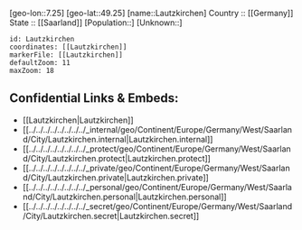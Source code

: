 ﻿---
location: [49.25,7.25] 
mapzoom: [7,12] 
mapmarker: city 
type: City
tags:
- geo/City


SpocWebEntityId: 31887
isDeleted: false
confidential: public

---
[geo-lon::7.25] 
[geo-lat::49.25] 
[name::Lautzkirchen] 
Country :: [[Germany]]  
State :: [[Saarland]] 
[Population::] 
[Unknown::] 


```leaflet
id: Lautzkirchen
coordinates: [[Lautzkirchen]] 
markerFile: [[Lautzkirchen]] 
defaultZoom: 11 
maxZoom: 18
```


## Confidential Links & Embeds: 
- [[Lautzkirchen|Lautzkirchen]]  
- [[../../../../../../../../_internal/geo/Continent/Europe/Germany/West/Saarland/City/Lautzkirchen.internal|Lautzkirchen.internal]] 
- [[../../../../../../../../_protect/geo/Continent/Europe/Germany/West/Saarland/City/Lautzkirchen.protect|Lautzkirchen.protect]] 
- [[../../../../../../../../_private/geo/Continent/Europe/Germany/West/Saarland/City/Lautzkirchen.private|Lautzkirchen.private]] 
- [[../../../../../../../../_personal/geo/Continent/Europe/Germany/West/Saarland/City/Lautzkirchen.personal|Lautzkirchen.personal]] 
- [[../../../../../../../../_secret/geo/Continent/Europe/Germany/West/Saarland/City/Lautzkirchen.secret|Lautzkirchen.secret]] 
